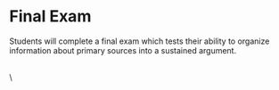 # Final Exam

Students will complete a final exam which tests their ability to organize information about primary sources into a sustained argument.

\
\

